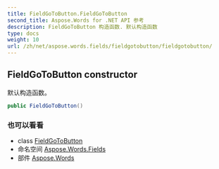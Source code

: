 ```yaml
---
title: FieldGoToButton.FieldGoToButton
second_title: Aspose.Words for .NET API 参考
description: FieldGoToButton 构造函数. 默认构造函数
type: docs
weight: 10
url: /zh/net/aspose.words.fields/fieldgotobutton/fieldgotobutton/
---
```

## FieldGoToButton constructor

默认构造函数。

```csharp
public FieldGoToButton()
```

### 也可以看看

* class [FieldGoToButton](../)
* 命名空间 [Aspose.Words.Fields](../../fieldgotobutton/)
* 部件 [Aspose.Words](../../../)



